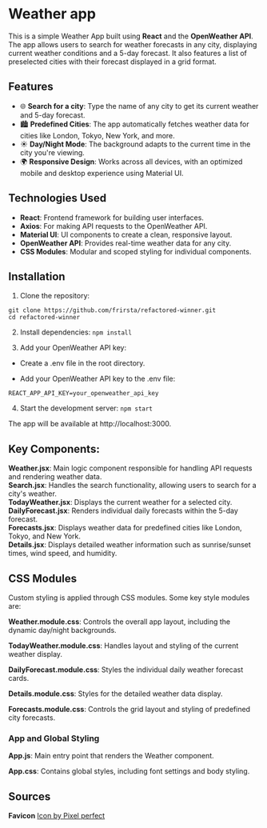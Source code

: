 # Weather app

This is a simple Weather App built using **React** and the **OpenWeather API**. The app allows users to search for weather forecasts in any city, displaying current weather conditions and a 5-day forecast. It also features a list of preselected cities with their forecast displayed in a grid format.

## Features

- 🌐 **Search for a city**: Type the name of any city to get its current weather and 5-day forecast.
- 🏙️ **Predefined Cities**: The app automatically fetches weather data for cities like London, Tokyo, New York, and more.
- ☀️ **Day/Night Mode**: The background adapts to the current time in the city you're viewing.
- 🌍 **Responsive Design**: Works across all devices, with an optimized mobile and desktop experience using Material UI.

## Technologies Used

- **React**: Frontend framework for building user interfaces.
- **Axios**: For making API requests to the OpenWeather API.
- **Material UI**: UI components to create a clean, responsive layout.
- **OpenWeather API**: Provides real-time weather data for any city.
- **CSS Modules**: Modular and scoped styling for individual components.

## Installation

1. Clone the repository:

```
git clone https://github.com/frirsta/refactored-winner.git
cd refactored-winner
```

2. Install dependencies:
   `npm install`

3. Add your OpenWeather API key:

- Create a .env file in the root directory.

- Add your OpenWeather API key to the .env file:

`REACT_APP_API_KEY=your_openweather_api_key`

4. Start the development server:
   `npm start`

The app will be available at http://localhost:3000.

## Key Components:

**Weather.jsx**: Main logic component responsible for handling API requests and rendering weather data.
<br />
**Search.jsx**: Handles the search functionality, allowing users to search for a city's weather.
<br />
**TodayWeather.jsx**: Displays the current weather for a selected city.
<br />
**DailyForecast.jsx**: Renders individual daily forecasts within the 5-day forecast.
<br />
**Forecasts.jsx**: Displays weather data for predefined cities like London, Tokyo, and New York.
<br />
**Details.jsx**: Displays detailed weather information such as sunrise/sunset times, wind speed, and humidity.

## CSS Modules

Custom styling is applied through CSS modules. Some key style modules are:

**Weather.module.css**: Controls the overall app layout, including the dynamic day/night backgrounds.
<br />

**TodayWeather.module.css**: Handles layout and styling of the current weather display.
<br />

**DailyForecast.module.css**: Styles the individual daily weather forecast cards.
<br />

**Details.module.css**: Styles for the detailed weather data display.
<br />

**Forecasts.module.css**: Controls the grid layout and styling of predefined city forecasts.

### App and Global Styling

**App.js**: Main entry point that renders the Weather component.
<br />

**App.css**: Contains global styles, including font settings and body styling.

## Sources

**Favicon** <a href="https://www.freepik.com/icon/storm_728136#fromView=search&page=1&position=36&uuid=0428acb4-f620-4f8a-ac23-9788686879c0">Icon by Pixel perfect</a>
